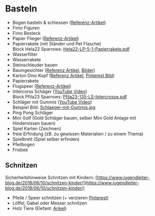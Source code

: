 # Basteln

- Bogen basteln & schiessen ([Referenz-Artikel](https://www.mamagie.de/2019/05/14/diy-dienstag-pfeil-und-bogen/))
- Fimo Figuren
- Fimo Besteck
- Papier Flieger ([Referenz-Artikel](https://kidactivities.net/paper-airplane-game-for-kids/))
- Papierrakete (mit Ständer und Pet Flasche) <br>
  Block Hela22 Sparrows: [Hela22-LP-5-1-Papierrakete.pdf](../assets/Hela22-LP-5-1-Papierrakete.pdf)
- Wasserfilter
- Wasserrakete
- Steinschleuder bauen
- Baumgesichter ([Referenz Artikel](https://www.adailytravelmate.com/spielen-im-wald-10-spielideen-fuer-kinder-im-wald/), [Bilder](https://www.google.com/search?q=Baumgesichter+basteln&client=firefox-b-d&sxsrf=AJOqlzU4yHhjFG_dib1v7GZQi_fyebz4Cw:1676807786615&source=lnms&tbm=isch&sa=X&ved=2ahUKEwiK-ejjw6H9AhXbh_0HHaW5A0cQ_AUoAXoECAEQAw&biw=1536&bih=703&dpr=1.25))
- Karton Dino Kopf ([Referenz Artikel](https://www.zygotebrowndesigns.com/post/dinosaur?epik=dj0yJnU9V01KY2hGeUFaa1lNbGNHdlRNenp5a2VYQ0F4enlBVFEmcD0wJm49Q1I5MVIyRUxudkVVMFdFbzk2ZklpQSZ0PUFBQUFBR1B5RWM4), [Pinterest Bild](https://www.pinterest.de/pin/822469950726236143/))
- Papierrakete
- Flugspeer ([Referenz-Artikel](https://www.familie.de/diy/flugspeer-basteln/))
- Intercorss Schäger ([YouTube Video](https://youtu.be/3FXUcbrGHfU)) <br>
  Block Pfila23 Sparrows: [Pfila23-135-LS-Intercrosse.pdf](../assets/Pfila23-135-LS-Intercrosse.pdf)
- Schläger mit Gummis ([YouTube Video](https://youtu.be/jMMoHXzIE8s)) <br>
  Beispiel Bild: [Schlaeger-mit-Gummis.jpg](../assets/Schlaeger-mit-Gummis.jpg)
- Ping Pong Schläger
- Mini Golf (Gold Schläger bauen, selber Mini Gold Anlage mit Hindernissen bauen)
- Spiel Karten (Zeichnen)
- freie Erfindung (zB. zu gewissen Materialien / zu einem Thema)
- Spielbrett (Spiel selber erfinden)
- Pfeilbogen
- Frisbee

## Schnitzen

Sicherheitshinweise Schnitzen mit Kindern: [https://www.jugendleiter-blog.de/2018/06/10/schnitzen-kinder/](https://www.jugendleiter-blog.de/2018/06/10/schnitzen-kinder/)

- Pfeile / Speer schnitzen (+ verzieren [Pinterest](https://www.pinterest.de/pin/102738435239569328/))
- Löffel, Gabel oder Messer schnitzen
- Holz Tiere (Elefant: [Arikel](https://www.geo.de/geolino/basteln/22109-rtkl-anleitung-so-schnitzt-ihr-einen-elefanten))
